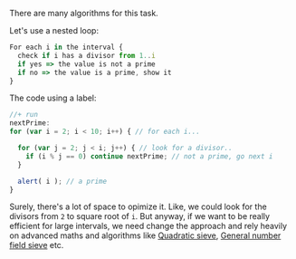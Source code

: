 There are many algorithms for this task. 

Let's use a nested loop:

```js
For each i in the interval {
  check if i has a divisor from 1..i
  if yes => the value is not a prime
  if no => the value is a prime, show it
}
```

The code using a label:

```js
//+ run
nextPrime:
for (var i = 2; i < 10; i++) { // for each i...

  for (var j = 2; j < i; j++) { // look for a divisor..
    if (i % j == 0) continue nextPrime; // not a prime, go next i
  }

  alert( i ); // a prime
}
```

Surely, there's a lot of space to opimize it. Like, we could look for the divisors from `2` to square root of `i`. But anyway, if we want to be really efficient for large intervals, we need change the approach and rely heavily on advanced maths and algorithms like [Quadratic sieve](https://en.wikipedia.org/wiki/Quadratic_sieve), [General number field sieve](https://en.wikipedia.org/wiki/General_number_field_sieve) etc.

